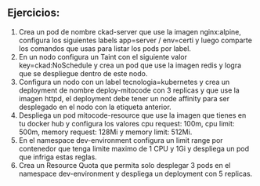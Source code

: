 ## **Ejercicios:**

1. Crea un pod de nombre ckad-server que use la imagen nginx:alpine, configura los siguientes labels app=server / env=certi y luego comparte los comandos que usas para listar los pods por label.
2. En un nodo configura un Taint con el siguiente valor key=ckad:NoSchedule y crea un pod que use la imagen redis y logra que se despliegue dentro de este nodo.
3. Configura un nodo con un label tecnologia=kubernetes y crea un deployment de nombre deploy-mitocode con 3 replicas y que use la imagen httpd, el deployment debe tener un node affinity para ser desplegado en el nodo con la etiqueta anterior.
4. Despliega un pod mitocode-resource que use la imagen que tienes en tu docker hub y configura los valores cpu request: 100m, cpu limit: 500m, memory request: 128Mi y memory limit: 512Mi.
5. En el namespace dev-environment configura un limit range por contenedor que tenga limite maximo de 1 CPU y 1Gi y despliega un pod que infriga estas reglas.
6. Crea un Resource Quota que permita solo desplegar 3 pods en el namespace dev-environment y despliega un deployment con 5 replicas.


